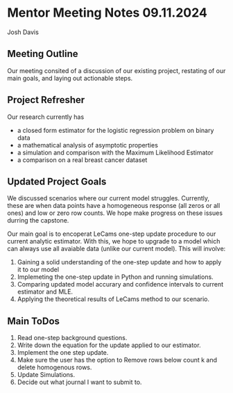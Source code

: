 # Mentor Meeting Notes 09.11.2024
Josh Davis

## Meeting Outline

Our meeting consited of a discussion of our existing project, restating of our main goals, and laying out actionable steps.

## Project Refresher

Our research currently has
- a closed form estimator for the logistic regression problem on binary data
- a mathematical analysis of asymptotic properties
- a simulation and comparison with the Maximum Likelihood Estimator
- a comparison on a real breast cancer dataset

## Updated Project Goals

We discussed scenarios where our current model struggles. Currently, these are when data points have a homogeneous response (all zeros or all ones) and low or zero row counts. We hope make progress on these issues durring the capstone.

Our main goal is to encoperat LeCams one-step update procedure to our current analytic estimator. With this, we hope to upgrade to a model which can always use all avaiable data (unlike our current model). This will involve:

1. Gaining a solid understanding of the one-step update and how to apply it to our model 
2. Implemeting the one-step update in Python and running simulations.
3. Comparing updated model accurary and confidence intervals to current estimator and MLE.
4. Applying the theoretical results of LeCams method to our scenario.



## Main ToDos

1. Read one-step background questions.
2. Write down the equation for the update applied to our estimator.
3. Implement the one step update.
4. Make sure the user has the option to Remove rows below count k and delete homogenous rows.
5. Update Simulations.
6. Decide out what journal I want to submit to.









